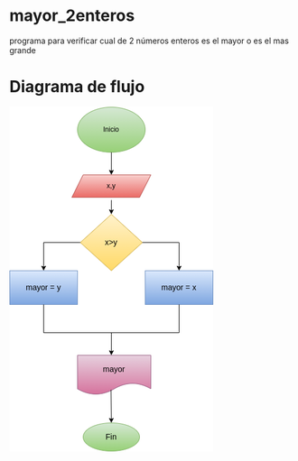 # mayor_2enteros
programa para verificar cual de 2 números enteros es el mayor o es el mas grande 

# Diagrama de flujo 
![diagrama de flujo](diagrama.png "diagrama de flujo")

